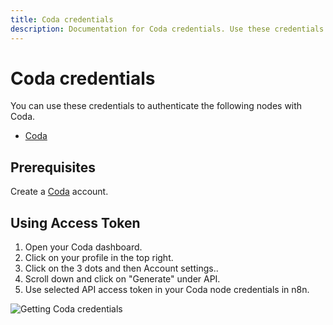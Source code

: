 ```yaml
---
title: Coda credentials
description: Documentation for Coda credentials. Use these credentials to authenticate Coda in n8n, a workflow automation platform.
---
```


# Coda credentials

You can use these credentials to authenticate the following nodes with Coda.

- [Coda](/integrations/builtin/app-nodes/n8n-nodes-base.coda/)

## Prerequisites

Create a [Coda](https://www.coda.com/) account.

## Using Access Token

1. Open your Coda dashboard.
2. Click on your profile in the top right.
3. Click on the 3 dots and then Account settings..
4. Scroll down and click on "Generate" under API.
5. Use selected API access token in your Coda node credentials in n8n.


![Getting Coda credentials](/_images/integrations/builtin/credentials/coda/using-access-token.gif)

